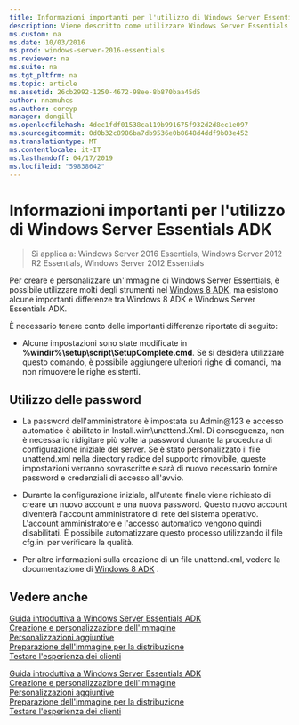 ```yaml
---
title: Informazioni importanti per l'utilizzo di Windows Server Essentials ADK
description: Viene descritto come utilizzare Windows Server Essentials
ms.custom: na
ms.date: 10/03/2016
ms.prod: windows-server-2016-essentials
ms.reviewer: na
ms.suite: na
ms.tgt_pltfrm: na
ms.topic: article
ms.assetid: 26cb2992-1250-4672-98ee-8b870baa45d5
author: nnamuhcs
ms.author: coreyp
manager: dongill
ms.openlocfilehash: 4dec1fdf01538ca119b991675f932d2d8ec1e097
ms.sourcegitcommit: 0d0b32c8986ba7db9536e0b8648d4ddf9b03e452
ms.translationtype: MT
ms.contentlocale: it-IT
ms.lasthandoff: 04/17/2019
ms.locfileid: "59838642"
---
```

# <a name="important-information-for-using-the-windows-server-essentials-adk"></a>Informazioni importanti per l'utilizzo di Windows Server Essentials ADK

>Si applica a: Windows Server 2016 Essentials, Windows Server 2012 R2 Essentials, Windows Server 2012 Essentials

Per creare e personalizzare un'immagine di Windows Server Essentials, è possibile utilizzare molti degli strumenti nel [Windows 8 ADK](https://go.microsoft.com/fwlink/?LinkId=248647), ma esistono alcune importanti differenze tra Windows 8 ADK e Windows Server Essentials ADK.  
  
 È necessario tenere conto delle importanti differenze riportate di seguito:  
  
-   Alcune impostazioni sono state modificate in **%windir%\setup\script\SetupComplete.cmd**. Se si desidera utilizzare questo comando, è possibile aggiungere ulteriori righe di comandi, ma non rimuovere le righe esistenti.  
  
## <a name="working-with-passwords"></a>Utilizzo delle password  
  
-   La password dell'amministratore è impostata su Admin@123 e accesso automatico è abilitato in Install.wim\unattend.Xml. Di conseguenza, non è necessario ridigitare più volte la password durante la procedura di configurazione iniziale del server. Se è stato personalizzato il file unattend.xml nella directory radice del supporto rimovibile, queste impostazioni verranno sovrascritte e sarà di nuovo necessario fornire password e credenziali di accesso all'avvio.  
  
-   Durante la configurazione iniziale, all'utente finale viene richiesto di creare un nuovo account e una nuova password. Questo nuovo account diventerà l'account amministratore di rete del sistema operativo. L'account amministratore e l'accesso automatico vengono quindi disabilitati. È possibile automatizzare questo processo utilizzando il file cfg.ini per verificare la qualità.  
  
-   Per altre informazioni sulla creazione di un file unattend.xml, vedere la documentazione di [Windows 8 ADK](https://go.microsoft.com/fwlink/?LinkId=248694) .  
  
## <a name="see-also"></a>Vedere anche  

 [Guida introduttiva a Windows Server Essentials ADK](Getting-Started-with-the-Windows-Server-Essentials-ADK.md)   
 [Creazione e personalizzazione dell'immagine](Creating-and-Customizing-the-Image.md)   
 [Personalizzazioni aggiuntive](Additional-Customizations.md)   
 [Preparazione dell'immagine per la distribuzione](Preparing-the-Image-for-Deployment.md)   
 [Testare l'esperienza dei clienti](Testing-the-Customer-Experience.md)

 [Guida introduttiva a Windows Server Essentials ADK](../install/Getting-Started-with-the-Windows-Server-Essentials-ADK.md)   
 [Creazione e personalizzazione dell'immagine](../install/Creating-and-Customizing-the-Image.md)   
 [Personalizzazioni aggiuntive](../install/Additional-Customizations.md)   
 [Preparazione dell'immagine per la distribuzione](../install/Preparing-the-Image-for-Deployment.md)   
 [Testare l'esperienza dei clienti](../install/Testing-the-Customer-Experience.md)

